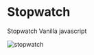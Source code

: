 # Stopwatch
Stopwatch Vanilla javascript

![stopwatch](https://user-images.githubusercontent.com/68656122/119761993-7de89d80-beca-11eb-8604-a329cb7832c5.png)

